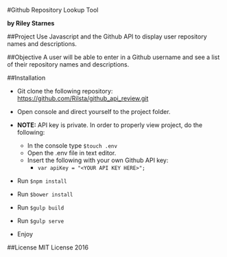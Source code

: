 #Github Repository Lookup Tool

**by Riley Starnes**

##Project
Use Javascript and the Github API to display user repository names and descriptions.

##Objective
A user will be able to enter in a Github username and see a list of their repository names and descriptions.

##Installation



* Git clone the following repository:
https://github.com/Rilsta/github_api_review.git
* Open console and direct yourself to the project folder.

* **NOTE:** API key is private. In order to properly view project, do the following:
  * In the console type `$touch .env`
  * Open the .env file in text editor.
  * Insert the following with your own Github API key:
    * `var apiKey = "<YOUR API KEY HERE>";`

* Run `$npm install`
* Run `$bower install`
* Run `$gulp build`
* Run `$gulp serve`
* Enjoy


##License
MIT License 2016
